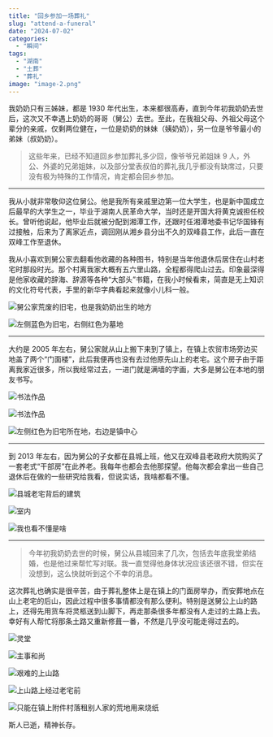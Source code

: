 ```yaml
---
title: "回乡参加一场葬礼"  
slug: "attend-a-funeral"  
date: "2024-07-02"  
categories: 
  - "瞬间"  
tags: 
  - "湖南"
  - "土葬"
  - "葬礼"
image: "image-2.png"  
---
```


我奶奶只有三姊妹，都是 1930 年代出生，本来都很高寿，直到今年初我奶奶去世后，这次又不幸遇上奶奶的哥哥（舅公）去世。至此，在我祖父母、外祖父母这个辈分的亲戚，仅剩两位健在，一位是奶奶的妹妹（姨奶奶），另一位是爷爷最小的弟妹（叔奶奶）。

> 这些年来，已经不知道回乡参加葬礼多少回，像爷爷兄弟姐妹 9 人，外公、外婆的兄弟姐妹，以及部分堂表叔伯的葬礼我几乎都没有缺席过，只要没有极为特殊的工作情况，肯定都会回乡参加。


---

我从小就非常敬仰这位舅公。他是我所有亲戚里边第一位大学生，也是新中国成立后最早的大学生之一，毕业于湖南人民革命大学，当时还是开国大将黄克诚担任校长。曾听他说起，他毕业后就被分配到湘潭工作，还跟时任湘潭地委书记华国锋有过接触，后来为了离家近点，调回刚从湘乡县分出不久的双峰县工作，此后一直在双峰工作至退休。

我从小喜欢到舅公家去翻看他收藏的各种图书，特别是当年他退休后居住在山村老宅时那段时光。那个村离我家大概有五六里山路，全程都得爬山过去。印象最深得是他家收藏的辞海、辞源等各种“大部头”书籍，在我小时候看来，简直是无上知识的文化符号代表，手里的新华字典看起来就像小儿科一般。

![舅公家荒废的旧宅，也是我奶奶出生的地方](3a7fb05d6bd23d4f6d65b13abc05e73.jpg)


![左侧蓝色为旧宅，右侧红色为墓地](bfcbaed29f7718a3510adbaf058f3e5d-1.png)

---

大约是 2005 年左右，舅公家就从山上搬下来到了镇上，在镇上农贸市场旁边买地盖了两个“门面楼”，此后我便再也没有去过他原先山上的老宅。这个房子由于距离我家近很多，所以我经常过去，一进门就是满墙的字画，大多是舅公在本地的朋友书写。

![书法作品](2afe78fec527d14cf39b5d43cd8d106.jpg)

![书法作品](8f04d5caa86dbf4db4b6278626cf3c5.jpg)

![左侧红色为旧宅所在地，右边是镇中心](image.png)

---


到 2013 年左右，因为舅公的子女都在县城上班，他又在双峰县老政府大院购买了一套老式“干部房”在此养老。我每年也都会去他那探望。他每次都会拿出一些自己退休后在做的一些研究给我看，但说实话，我啥都看不懂。

![县城老宅背后的建筑](925f5ddcb742324f43fff68eb4449b7.jpg)

![室内](image-1.png)

![我也看不懂是啥](81f4e2a3235cbaffed74caa77fdcec0.jpg)


---

> 今年初我奶奶去世的时候，舅公从县城回来了几次，包括去年底我堂弟结婚，也是他过来帮忙写对联。我一直觉得他身体状况应该还很不错，但实在没想到，这么快就听到这个不幸的消息。

这次葬礼也确实是很辛苦，由于葬礼整体上是在镇上的门面房举办，而安葬地点在山上老宅的后山，因此过程中很多事情都没有那么便利。特别是送舅公上山的路上，还得先用货车将灵柩送到山脚下，再走那条很多年都没有人走过的土路上去。幸好有人帮忙将那条土路又重新修葺一番，不然是几乎没可能走得过去的。



![灵堂](9df6df8c48b105897a29dc36c9c4f4b.jpg)

![主事和尚](27a0ed29f09f4515c240d9f3d78b251.jpg)

![艰难的上山路](628581b21044153c3f17cee33ad41c5.jpg)

![上山路上经过老宅前](c265bc6c1ed50828c501e8a69925ea6.jpg)

![只能在镇上附件村落租别人家的荒地用来烧纸](50088c8a1e828cdfc5eabac6d011e94.jpg)


斯人已逝，精神长存。